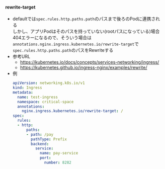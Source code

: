 #### rewrite-target
- defaultでは`spec.rules.http.paths.path`のパスまで後ろのPodに連携される  
  しかし、アプリPodはそのパスを持っていない(rootパスになっている)場合404エラーになるので、そういう場合は`annotations.nginx.ingress.kubernetes.io/rewrite-target`で`spec.rules.http.paths.path`のパスをRewriteする
- 参考URL
  - https://kubernetes.io/docs/concepts/services-networking/ingress/
  - https://kubernetes.github.io/ingress-nginx/examples/rewrite/
- 例
    ~~~yaml
    apiVersion: networking.k8s.io/v1
    kind: Ingress
    metadata:
      name: test-ingress
      namespace: critical-space
      annotations:
        nginx.ingress.kubernetes.io/rewrite-target: /
    spec:
      rules:
      - http:
          paths:
          - path: /pay
            pathType: Prefix
            backend:
              service:
                name: pay-service
                port:
                  number: 8282
    ~~~
